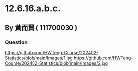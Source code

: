 # 12.6.16.a.b.c.

## By 黃而賢 ( 111700030 )

### Question
https://github.com/HWTeng-Course/202402-Statistics/blob/main/Images/1.jpg
https://github.com/HWTeng-Course/202402-Statistics/blob/main/Images/2.jpg
